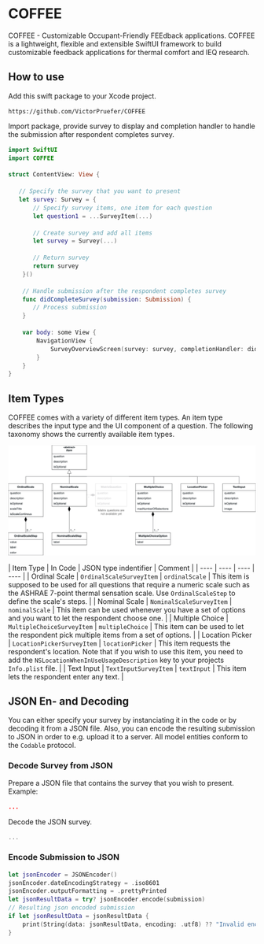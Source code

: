 # COFFEE
COFFEE - Customizable Occupant-Friendly FEEdback applications. COFFEE is a lightweight, flexible and extensible SwiftUI framework to build customizable feedback applications for thermal comfort and IEQ research.

## How to use

Add this swift package to your Xcode project.
```
https://github.com/VictorPruefer/COFFEE
```

Import package, provide survey to display and completion handler to handle the submission after respondent completes survey.

```swift
import SwiftUI
import COFFEE

struct ContentView: View {
   
   // Specify the survey that you want to present
   let survey: Survey = {
       // Specify survey items, one item for each question
       let question1 = ...SurveyItem(...)
       
       // Create survey and add all items
       let survey = Survey(...)
       
       // Return survey
       return survey
    }()
   
    // Handle submission after the respondent completes survey
    func didCompleteSurvey(submission: Submission) {
       // Process submission
    }
    
    var body: some View {
        NavigationView {
            SurveyOverviewScreen(survey: survey, completionHandler: didCompleteSurvey(submission:))
        }
    }
}
```

## Item Types

COFFEE comes with a variety of different item types. An item type describes the input type and the UI component of a question. The following taxonomy shows the currently available item types.

<center>
<img src="Sources/COFFEE/Resources/ItemTaxonomy.jpg"/>
</center>

| Item Type | In Code | JSON type indentifier | Comment |
| ---- | ---- | ---- | ---- |
| Ordinal Scale | `OrdinalScaleSurveyItem` | `ordinalScale` | This item is supposed to be used for all questions that require a numeric scale such as the ASHRAE 7-point thermal sensation scale. Use `OrdinalScaleStep` to define the scale's steps. |
| Nominal Scale | `NominalScaleSurveyItem` | `nominalScale` | This item can be used whenever you have a set of options and you want to let the respondent choose one. |
| Multiple Choice | `MultipleChoiceSurveyItem` | `multipleChoice` | This item can be used to let the respondent pick multiple items from a set of options. |
| Location Picker | `LocationPickerSurveyItem` | `locationPicker` | This item requests the respondent's location. Note that if you wish to use this item, you need to add the `NSLocationWhenInUseUsageDescription` key to your projects `Info.plist` file. |
| Text Input | `TextInputSurveyItem` | `textInput` | This item lets the respondent enter any text. |

## JSON En- and Decoding

You can either specify your survey by instanciating it in the code or by decoding it from a JSON file. Also, you can encode the resulting submission to JSON in order to e.g. upload it to a server. All model entities conform to the `Codable` protocol.

### Decode Survey from JSON

Prepare a JSON file that contains the survey that you wish to present. Example:
```json
...
```

Decode the JSON survey.
```swift
...
```

### Encode Submission to JSON

```swift
let jsonEncoder = JSONEncoder()
jsonEncoder.dateEncodingStrategy = .iso8601
jsonEncoder.outputFormatting = .prettyPrinted
let jsonResultData = try? jsonEncoder.encode(submission)
// Resulting json encoded submission
if let jsonResultData = jsonResultData {
    print(String(data: jsonResultData, encoding: .utf8) ?? "Invalid encodation")
}
```
